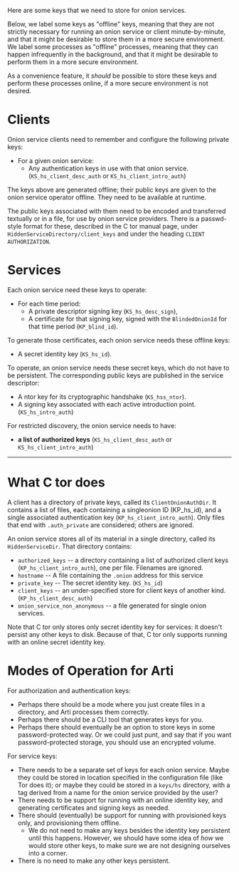 Here are some keys that we need to store for onion services.

Below, we label some keys as "offline" keys, meaning that they are not
strictly necessary for running an onion service or client minute-by-minute,
and that it might be desirable to store them in a more secure environment.
We label some processes as "offline" processes, meaning that they can happen
infrequently in the background, and that it might be desirable to perform
them in a more secure environment.

As a convenience feature, it _should_ be possible to store these keys and
perform these processes online, if a more secure environment is not desired.


# Clients

Onion service clients need to remember and configure the following private
keys:

  * For a given onion service:
     * Any authentication keys in use with that onion
       service. (`KS_hs_client_desc_auth` or `KS_hs_client_intro_auth`)

The keys above are generated offline; their public keys are given to the
onion service operator offline.  They need to be available at runtime.

The public keys associated with them need to be encoded and transferred
textually or in a file, for use by onion service providers.
There is a passwd-style format for these, described in the C tor manual page,
under `HiddenServiceDirectory/client_keys`  and under the heading `CLIENT
AUTHORIZATION`.


# Services

Each onion service need these keys to operate:

  * For each time period:
    * A private descriptor signing key (`KS_hs_desc_sign`),
    * A certificate for that signing key, signed with the `BlindedOnionId`
      for that time period (`KP_blind_id`).

To generate those certificates, each onion service needs
these offline keys:

  * A secret identity key (`KS_hs_id`).

To operate, an onion service needs these secret keys, which do not have to be
persistent.
The corresponding public keys are published in the service descriptor:
  * A ntor key for its cryptographic handshake (`KS_hss_ntor`).
  * A signing key associated with each active introduction point.
    (`KS_hs_intro_auth`)

For restricted discovery, the onion service needs to have:
  * **a list of authorized keys**  (`KS_hs_client_desc_auth` or
    `KS_hs_client_intro_auth`)

----

# What C tor does

A client has a directory of private keys, called its `ClientOnionAuthDir`.
It contains a list of files, each containing a singleonion ID (KP_hs_id), and
a single associated authentication key (`KP_hs_client_intro_auth`).
Only files that end with `.auth_private` are considered; others are
ignored.


An onion service stores all of its material in a single directory, called its
`HiddenServiceDir`.  That directory contains:
  * `authorized_keys` -- a directory containing a list of authorized client
    keys (`KP_hs_client_intro_auth`), one per file. Filenames are ignored.
  * `hostname` -- A file containing the `.onion` address for this service
  * `private_key` -- The secret identity key. (`KS_hs_id`)
  * `client_keys` -- an under-specified store for client keys of another
    kind.
    (`KP_hs_client_desc_auth`)
  * `onion_service_non_anonymous` -- a file generated for single onion
    services.

Note that C tor only stores only secret identity key for services: it doesn't
persist any other keys to disk.
Because of that, C tor only supports running with an online secret identity
key.

# Modes of Operation for Arti

For authorization and authentication keys:
  * Perhaps there should be a mode where you just create files in a
    directory, and Arti processes them correctly.
  * Perhaps there should be a CLI tool that generates keys for you.
  * Perhaps there should eventually be an option to store keys in some
    password-protected way.  Or we could just punt, and say that if you want
    password-protected storage, you should use an encrypted volume.

For service keys:
  * There needs to be a separate set of keys for each onion service.
    Maybe they could be stored in location specified in the configuration
    file (like Tor does it); or maybe they could be stored in a `keys/hs`
    directory, with a tag derived from a name for the onion service provided
    by the user?
  * There needs to be support for running with an online identity key, and
    generating certificates and signing keys as needed.
  * There should (eventually) be support for running with provisioned keys
    only, and provisioning them offline.
     * We do not need to make any keys besides the identity key persistent
       until this happens.
       However, we should have some idea of _how_ we would store other keys,
       to make sure we are not designing ourselves into a corner.
  * There is no need to make any other keys persistent.


